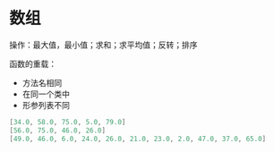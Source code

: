# 数组

操作：最大值，最小值；求和；求平均值；反转；排序



函数的重载：

* 方法名相同
* 在同一个类中
* 形参列表不同

~~~java
[34.0, 58.0, 75.0, 5.0, 79.0]
[56.0, 75.0, 46.0, 26.0]
[49.0, 46.0, 6.0, 24.0, 26.0, 21.0, 23.0, 2.0, 47.0, 37.0, 65.0]

~~~


